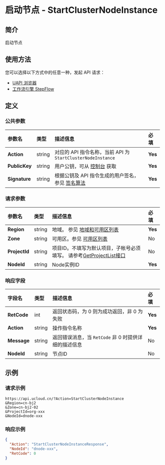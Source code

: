 # 启动节点 - StartClusterNodeInstance

## 简介

启动节点






## 使用方法

您可以选择以下方式中的任意一种，发起 API 请求：
- [UAPI 浏览器](https://console.ucloud.cn/uapi/detail?id=StartClusterNodeInstance)
- [工作流引擎 StepFlow](https://console.ucloud.cn/stepflow/manage/)


## 定义

### 公共参数

| 参数名 | 类型 | 描述信息 | 必填 |
|:---|:---|:---|:---|
| **Action**     | string  | 对应的 API 指令名称，当前 API 为 `StartClusterNodeInstance`                        | **Yes** |
| **PublicKey**  | string  | 用户公钥，可从 [控制台](https://console.ucloud.cn/uapi/apikey) 获取                                             | **Yes** |
| **Signature**  | string  | 根据公钥及 API 指令生成的用户签名，参见 [签名算法](api/summary/signature.md)  | **Yes** |

### 请求参数

| 参数名 | 类型 | 描述信息 | 必填 |
|:---|:---|:---|:---|
| **Region** | string | 地域。 参见 [地域和可用区列表](api/summary/regionlist) |**Yes**|
| **Zone** | string | 可用区。参见 [可用区列表](api/summary/regionlist) |No|
| **ProjectId** | string | 项目ID。不填写为默认项目，子帐号必须填写。 请参考[GetProjectList接口](api/summary/get_project_list) |No|
| **NodeId** | string | Node实例ID |**Yes**|

### 响应字段

| 字段名 | 类型 | 描述信息 | 必填 |
|:---|:---|:---|:---|
| **RetCode** | int | 返回状态码，为 0 则为成功返回，非 0 为失败 |**Yes**|
| **Action** | string | 操作指令名称 |**Yes**|
| **Message** | string | 返回错误消息，当 `RetCode` 非 0 时提供详细的描述信息 |No|
| **NodeId** | string | 节点ID |No|




## 示例

### 请求示例
    
```
https://api.ucloud.cn/?Action=StartClusterNodeInstance
&Region=cn-bj2
&Zone=cn-bj2-02
&ProjectId=org-xxx
&NodeId=dnode-xxx
```

### 响应示例
    
```json
{
  "Action": "StartClusterNodeInstanceResponse",
  "NodeId": "dnode-xxx",
  "RetCode": 0
}
```





